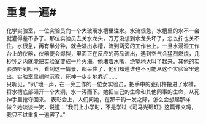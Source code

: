 # 重复一遍#
化学实验室，一位实验员向一个大玻璃水槽里注水。水流很急，水槽里的水不一会就灌得差不多了。那位实验员去关水龙头，万万没想到水龙头坏了，怎么拧也关不住。水很急，再有半分钟，就会溢出水槽，流到两旁的工作台上。一旦水浸湿工作台上的仪器，仪器便会爆裂，里面正在反应的药品流出，遇到空气会猛烈燃烧，几秒钟之内就能把实验室变成一片火海。他堵着水嘴，绝望地大叫了起来。其他的实验员听到叫声，看到这一情景，都呆住了，他们知道谁也不可能从这个实验室里逃出。实验室里顿时沉寂，死神一步步地靠近……  
只听见，“叭”地一声，在一旁工作的一位女实验员，把手中的瓷研杵投进了水槽，将水槽底部砸开一个大洞，水一泻而下。她把自己的生命和其他同事的生命，从死神手里抢夺回来。 
表彰会上，人们问她，在那千钧一发之际，怎么会想起那样做？她淡淡一笑，说道：“我们上小学时，不是学过《司马光砸缸》这篇课文吗，我只不过重复一遍罢了。”
 